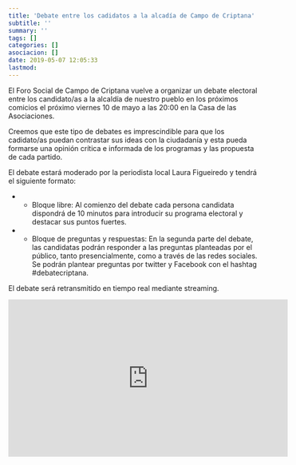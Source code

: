 ```yaml
---
title: 'Debate entre los cadidatos a la alcadía de Campo de Criptana'
subtitle: ''
summary: ''
tags: []
categories: []
asociacion: []
date: 2019-05-07 12:05:33
lastmod:
---
```


El Foro Social de Campo de Criptana vuelve a organizar un debate electoral entre los candidato/as a la alcaldía de nuestro pueblo en los próximos comicios el próximo viernes 10 de mayo a las 20:00 en la Casa de las Asociaciones.

Creemos que este tipo de debates es imprescindible para que los cadidato/as puedan contrastar sus ideas con la ciudadanía y esta pueda formarse una opinión crítica e informada de los programas y las propuesta de cada partido.

El debate estará moderado por la periodista local Laura Figueiredo y tendrá el siguiente formato:


- * Bloque libre: Al comienzo del debate cada persona candidata dispondrá de 10 minutos para introducir su programa electoral y destacar sus puntos fuertes.

- * Bloque de preguntas y respuestas: En la segunda parte del debate, las candidatas podrán responder a las preguntas planteadas por el público, tanto presencialmente, como a través de las redes sociales. Se podrán plantear preguntas por twitter y Facebook con el hashtag #debatecriptana.

El debate será retransmitido en tiempo real mediante streaming.

<iframe width="560" height="315" src="https://www.youtube.com/embed/Sq_Ako7-d0I" frameborder="0" allow="accelerometer; autoplay; encrypted-media; gyroscope; picture-in-picture" allowfullscreen></iframe>




